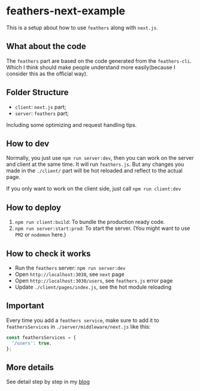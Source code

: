 # feathers-next-example

This is a setup about how to use `feathers` along with `next.js`.

## What about the code

The `feathers` part are based on the code generated from the `feathers-cli`. Which I think should make people understand more easily(because I consider this as the official way).

## Folder Structure

- `client`: `next.js` part;
- `server`: `feathers` part;

Including some optimizing and request handling tips.

## How to dev

Normally, you just use `npm run server:dev`, then you can work on the server and client at the same time. It will run `feathers.js`. But any changes you made in the `./client/` part will be hot reloaded and reflect to the actual page.

If you only want to work on the client side, just call `npm run client:dev`

## How to deploy

1. `npm run client:build`: To bundle the production ready code.
2. `npm run server:start:prod`: To start the server. (You might want to use `PM2` or `nodemon` here.)

## How to check it works

- Run the `feathers` server: `npm run server:dev`
- Open `http://localhost:3030`, see `next` page
- Open `http://localhost:3030/users`, see `feathers.js` error page
- Update `./client/pages/index.js`, see the hot module reloading

## Important

Every time you add a `feathers service`, make sure to add it to `feathersServices` in `./server/middleware/next.js` like this:

```javascript
const feathersServices = {
  '/users': true,
};
```

## More details

See detail step by step in my [blog](http://www.albertgao.xyz/2018/02/04/how-to-do-server-side-rendering-with-feathersjs-and-nextjs/)
